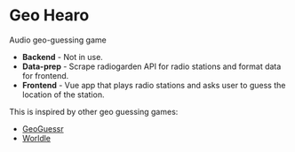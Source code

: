 # Geo Hearo

Audio geo-guessing game

- **Backend** - Not in use.
- **Data-prep** - Scrape radiogarden API for radio stations and format data for frontend.
- **Frontend** - Vue app that plays radio stations and asks user to guess the location of the station.

This is inspired by other geo guessing games:

- [GeoGuessr](https://www.geoguessr.com/)
- [Worldle](https://worldle.teuteuf.fr/)
